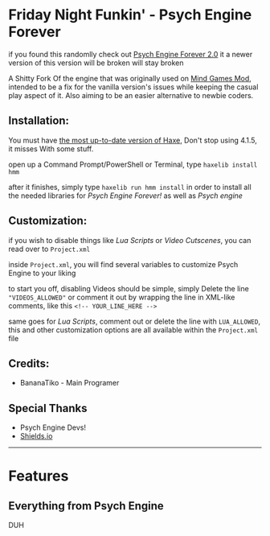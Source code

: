 # Friday Night Funkin' - Psych Engine Forever
if you found this randomlly check out [Psych Engine Forever 2.0](https://github.com/bananaTiko/FNF-PsychEngineForever2.0) it a newer version of this version will be broken will stay broken 

A Shitty Fork Of the engine that was originally used on [Mind Games Mod](https://gamebanana.com/mods/301107), intended to be a fix for the vanilla version's issues while keeping the casual play aspect of it. Also aiming to be an easier alternative to newbie coders.

## Installation:
You must have [the most up-to-date version of Haxe](https://haxe.org/download/), Don't stop using 4.1.5, it misses With some stuff.

open up a Command Prompt/PowerShell or Terminal, type `haxelib install hmm`

after it finishes, simply type `haxelib run hmm install` in order to install all the needed libraries for *Psych Engine Forever!* as well as *Psych engine*

## Customization:

if you wish to disable things like *Lua Scripts* or *Video Cutscenes*, you can read over to `Project.xml`

inside `Project.xml`, you will find several variables to customize Psych Engine to your liking

to start you off, disabling Videos should be simple, simply Delete the line `"VIDEOS_ALLOWED"` or comment it out by wrapping the line in XML-like comments, like this `<!-- YOUR_LINE_HERE -->`

same goes for *Lua Scripts*, comment out or delete the line with `LUA_ALLOWED`, this and other customization options are all available within the `Project.xml` file

## Credits:
* BananaTiko - Main Programer

## Special Thanks
* Psych Engine Devs!
* [Shields.io](https://shields.io/)
_____________________________________

# Features

## Everything from Psych Engine

DUH
